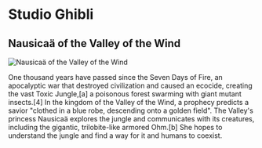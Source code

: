 # Studio Ghibli

## Nausicaä of the Valley of the Wind

![Nausicaä of the Valley of the Wind](https://upload.wikimedia.org/wikipedia/en/b/bc/Nausicaaposter.jpg)

One thousand years have passed since the Seven Days of Fire, an apocalyptic war that destroyed civilization and caused an ecocide, creating the vast Toxic Jungle,[a] a poisonous forest swarming with giant mutant insects.[4] In the kingdom of the Valley of the Wind, a prophecy predicts a savior "clothed in a blue robe, descending onto a golden field". The Valley's princess Nausicaä explores the jungle and communicates with its creatures, including the gigantic, trilobite-like armored Ohm.[b] She hopes to understand the jungle and find a way for it and humans to coexist.
